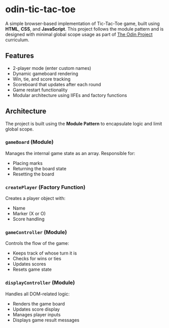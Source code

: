 # odin-tic-tac-toe

A simple browser-based implementation of Tic-Tac-Toe game, built using **HTML**, **CSS**, and **JavaScript**. This project follows the module pattern and is designed with minimal global scope usage as part of [The Odin Project](https://www.theodinproject.com/) curriculum.

## Features

- 2-player mode (enter custom names)
- Dynamic gameboard rendering
- Win, tie, and score tracking
- Scoreboard that updates after each round
- Game restart functionality
- Modular architecture using IIFEs and factory functions

## Architecture

The project is built using the **Module Pattern** to encapsulate logic and limit global scope.

### `gameBoard` (Module)
Manages the internal game state as an array. Responsible for:
- Placing marks
- Returning the board state
- Resetting the board

### `createPlayer` (Factory Function)
Creates a player object with:
- Name
- Marker (X or O)
- Score handling

### `gameController` (Module)
Controls the flow of the game:
- Keeps track of whose turn it is
- Checks for wins or ties
- Updates scores
- Resets game state

### `displayController` (Module)
Handles all DOM-related logic:
- Renders the game board
- Updates score display
- Manages player inputs
- Displays game result messages